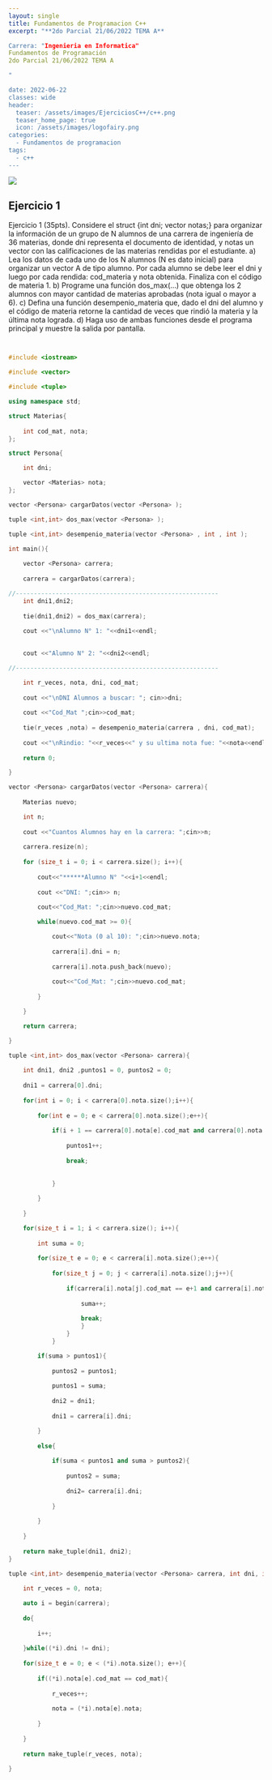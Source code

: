 ```yaml
---
layout: single
title: Fundamentos de Programacion C++
excerpt: "**2do Parcial 21/06/2022 TEMA A**

Carrera: "Ingenieria en Informatica"
Fundamentos de Programación
2do Parcial 21/06/2022 TEMA A

"

date: 2022-06-22
classes: wide
header:
  teaser: /assets/images/EjerciciosC++/c++.png
  teaser_home_page: true
  icon: /assets/images/logofairy.png
categories:
  - Fundamentos de programacion
tags:  
  - c++
---
```


![](/assets/images/EjerciciosC++/Ejercicio1.png )

## Ejercicio 1  

Ejercicio 1 (35pts). Considere el struct {int dni; vector<int> notas;} para
organizar la información de un grupo de N alumnos de una carrera de
ingeniería de 36 materias, donde dni representa el documento de identidad, y
notas un vector con las calificaciones de las materias rendidas por el
estudiante.
a) Lea los datos de cada uno de los N alumnos (N es dato inicial) para
organizar un vector A de tipo alumno. Por cada alumno se debe leer el dni y
luego por cada rendida: cod_materia y nota obtenida. Finaliza con el código
de materia ­1.
b) Programe una función dos_max(...) que obtenga los 2 alumnos con mayor
cantidad de materias aprobadas (nota igual o mayor a 6).
c) Defina una función desempenio_materia que, dado el dni del alumno y el
código de materia retorne la cantidad de veces que rindió la materia y la
última nota lograda.
d) Haga uso de ambas funciones desde el programa principal y muestre la
salida por pantalla.

```c++


#include <iostream>

#include <vector>

#include <tuple>

using namespace std;

struct Materias{
    
    int cod_mat, nota;
};

struct Persona{

    int dni;

    vector <Materias> nota;
};

vector <Persona> cargarDatos(vector <Persona> );

tuple <int,int> dos_max(vector <Persona> );

tuple <int,int> desempenio_materia(vector <Persona> , int , int );

int main(){
    
    vector <Persona> carrera;
    
    carrera = cargarDatos(carrera);

//--------------------------------------------------------    
    int dni1,dni2;
    
    tie(dni1,dni2) = dos_max(carrera);
    
    cout <<"\nAlumno N° 1: "<<dni1<<endl;    
    

    cout <<"Alumno N° 2: "<<dni2<<endl;

//--------------------------------------------------------

    int r_veces, nota, dni, cod_mat;
    
    cout <<"\nDNI Alumnos a buscar: "; cin>>dni;
    
    cout <<"Cod_Mat ";cin>>cod_mat;
    
    tie(r_veces ,nota) = desempenio_materia(carrera , dni, cod_mat);
    
    cout <<"\nRindio: "<<r_veces<<" y su ultima nota fue: "<<nota<<endl;
    
    return 0;

}

vector <Persona> cargarDatos(vector <Persona> carrera){
    
    Materias nuevo;

    int n;
    
    cout <<"Cuantos Alumnos hay en la carrera: ";cin>>n;
    
    carrera.resize(n);
    
    for (size_t i = 0; i < carrera.size(); i++){
        
        cout<<"******Alumno N° "<<i+1<<endl;
        
        cout <<"DNI: ";cin>> n;
        
        cout<<"Cod_Mat: ";cin>>nuevo.cod_mat;

        while(nuevo.cod_mat >= 0){

            cout<<"Nota (0 al 10): ";cin>>nuevo.nota;
            
            carrera[i].dni = n;
            
            carrera[i].nota.push_back(nuevo);
    
            cout<<"Cod_Mat: ";cin>>nuevo.cod_mat;
    
        }

    }

    return carrera;

}

tuple <int,int> dos_max(vector <Persona> carrera){
    
    int dni1, dni2 ,puntos1 = 0, puntos2 = 0;
    
    dni1 = carrera[0].dni;
    
    for(int i = 0; i < carrera[0].nota.size();i++){
        
        for(int e = 0; e < carrera[0].nota.size();e++){
            
            if(i + 1 == carrera[0].nota[e].cod_mat and carrera[0].nota[e].nota >= 6){
                
                puntos1++;
            
                break;
 
        
            }
    
        }
    
    }

    for(size_t i = 1; i < carrera.size(); i++){
        
        int suma = 0;
        
        for(size_t e = 0; e < carrera[i].nota.size();e++){
            
            for(size_t j = 0; j < carrera[i].nota.size();j++){
                
                if(carrera[i].nota[j].cod_mat == e+1 and carrera[i].nota[j].nota >=6){
                    
                    suma++;
            
                    break;
                    }
                }
            }

        if(suma > puntos1){
            
            puntos2 = puntos1;
            
            puntos1 = suma;
            
            dni2 = dni1;
        
            dni1 = carrera[i].dni;

        }
        
        else{
            
            if(suma < puntos1 and suma > puntos2){
                
                puntos2 = suma;
            
                dni2= carrera[i].dni;
        
            }
    
        }
    
    }
    
    return make_tuple(dni1, dni2);
}

tuple <int,int> desempenio_materia(vector <Persona> carrera, int dni, int cod_mat){
    
    int r_veces = 0, nota;

    auto i = begin(carrera);
    
    do{
    
        i++;    
    
    }while((*i).dni != dni);
    
    for(size_t e = 0; e < (*i).nota.size(); e++){
    
        if((*i).nota[e].cod_mat == cod_mat){
        
            r_veces++;
            
            nota = (*i).nota[e].nota;    
        
        }
    
    }
    
    return make_tuple(r_veces, nota);

}

```
